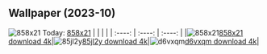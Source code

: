 ## Wallpaper (2023-10)
![858x21](https://w.wallhaven.cc/full/85/wallhaven-858x21.jpg) Today: [858x21](https://th.wallhaven.cc/small/85/858x21.jpg)
|      |      |      |
| :----: | :----: | :----: |
|![858x21](https://th.wallhaven.cc/small/85/858x21.jpg)[858x21 download 4k](https://wallhaven.cc/w/858x21)|![85jl2y](https://th.wallhaven.cc/small/85/85jl2y.jpg)[85jl2y download 4k](https://wallhaven.cc/w/85jl2y)|![d6vxqm](https://th.wallhaven.cc/small/d6/d6vxqm.jpg)[d6vxqm download 4k](https://wallhaven.cc/w/d6vxqm)|
